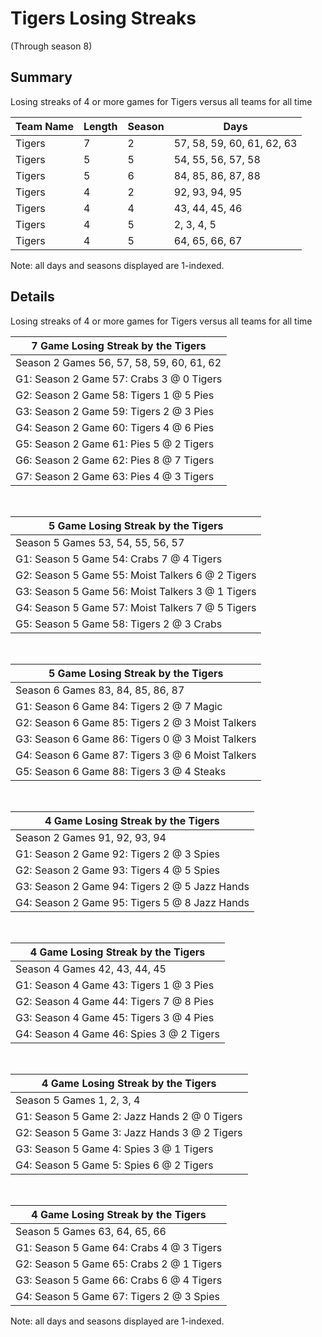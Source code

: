 # Tigers Losing Streaks
(Through season 8)
## Summary



Losing streaks of 4 or more games for Tigers versus all teams for all time



| Team Name | Length | Season | Days |
| ----- | ----- | ----- | ----- |
| Tigers                         | 7          | 2          | 57, 58, 59, 60, 61, 62, 63 |
| Tigers                         | 5          | 5          | 54, 55, 56, 57, 58 |
| Tigers                         | 5          | 6          | 84, 85, 86, 87, 88 |
| Tigers                         | 4          | 2          | 92, 93, 94, 95 |
| Tigers                         | 4          | 4          | 43, 44, 45, 46 |
| Tigers                         | 4          | 5          | 2, 3, 4, 5 |
| Tigers                         | 4          | 5          | 64, 65, 66, 67 |




Note: all days and seasons displayed are 1-indexed.

## Details


Losing streaks of 4 or more games for Tigers versus all teams for all time

| 7 Game Losing Streak by the Tigers |
| ----- |
| Season 2 Games 56, 57, 58, 59, 60, 61, 62 |
| G1: Season 2 Game 57: Crabs 3  @  0 Tigers |
| G2: Season 2 Game 58: Tigers 1  @  5 Pies |
| G3: Season 2 Game 59: Tigers 2  @  3 Pies |
| G4: Season 2 Game 60: Tigers 4  @  6 Pies |
| G5: Season 2 Game 61: Pies 5  @  2 Tigers |
| G6: Season 2 Game 62: Pies 8  @  7 Tigers |
| G7: Season 2 Game 63: Pies 4  @  3 Tigers |

<br />

| 5 Game Losing Streak by the Tigers |
| ----- |
| Season 5 Games 53, 54, 55, 56, 57 |
| G1: Season 5 Game 54: Crabs 7  @  4 Tigers |
| G2: Season 5 Game 55: Moist Talkers 6  @  2 Tigers |
| G3: Season 5 Game 56: Moist Talkers 3  @  1 Tigers |
| G4: Season 5 Game 57: Moist Talkers 7  @  5 Tigers |
| G5: Season 5 Game 58: Tigers 2  @  3 Crabs |

<br />

| 5 Game Losing Streak by the Tigers |
| ----- |
| Season 6 Games 83, 84, 85, 86, 87 |
| G1: Season 6 Game 84: Tigers 2  @  7 Magic |
| G2: Season 6 Game 85: Tigers 2  @  3 Moist Talkers |
| G3: Season 6 Game 86: Tigers 0  @  3 Moist Talkers |
| G4: Season 6 Game 87: Tigers 3  @  6 Moist Talkers |
| G5: Season 6 Game 88: Tigers 3  @  4 Steaks |

<br />

| 4 Game Losing Streak by the Tigers |
| ----- |
| Season 2 Games 91, 92, 93, 94 |
| G1: Season 2 Game 92: Tigers 2  @  3 Spies |
| G2: Season 2 Game 93: Tigers 4  @  5 Spies |
| G3: Season 2 Game 94: Tigers 2  @  5 Jazz Hands |
| G4: Season 2 Game 95: Tigers 5  @  8 Jazz Hands |

<br />

| 4 Game Losing Streak by the Tigers |
| ----- |
| Season 4 Games 42, 43, 44, 45 |
| G1: Season 4 Game 43: Tigers 1  @  3 Pies |
| G2: Season 4 Game 44: Tigers 7  @  8 Pies |
| G3: Season 4 Game 45: Tigers 3  @  4 Pies |
| G4: Season 4 Game 46: Spies 3  @  2 Tigers |

<br />

| 4 Game Losing Streak by the Tigers |
| ----- |
| Season 5 Games 1, 2, 3, 4 |
| G1: Season 5 Game 2: Jazz Hands 2  @  0 Tigers |
| G2: Season 5 Game 3: Jazz Hands 3  @  2 Tigers |
| G3: Season 5 Game 4: Spies 3  @  1 Tigers |
| G4: Season 5 Game 5: Spies 6  @  2 Tigers |

<br />

| 4 Game Losing Streak by the Tigers |
| ----- |
| Season 5 Games 63, 64, 65, 66 |
| G1: Season 5 Game 64: Crabs 4  @  3 Tigers |
| G2: Season 5 Game 65: Crabs 2  @  1 Tigers |
| G3: Season 5 Game 66: Crabs 6  @  4 Tigers |
| G4: Season 5 Game 67: Tigers 2  @  3 Spies |



Note: all days and seasons displayed are 1-indexed.

